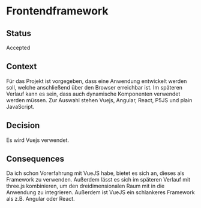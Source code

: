 # Frontendframework

## Status

Accepted

## Context

Für das Projekt ist vorgegeben, dass eine Anwendung entwickelt werden soll, welche anschließend über den Browser erreichbar ist. Im späteren Verlauf kann es sein, dass auch dynamische Komponenten verwendet werden müssen. Zur Auswahl stehen Vuejs, Angular, React, P5JS und plain JavaScript. 

## Decision

Es wird Vuejs verwendet.

## Consequences

Da ich schon Vorerfahrung mit VueJS habe, bietet es sich an, dieses als Framework zu verwenden. Außerdem lässt es sich im späteren Verlauf mit three.js kombinieren, um den dreidimensionalen Raum mit in die Anwendung zu integrieren. Außerdem ist VueJS ein schlankeres Framework als z.B. Angular oder React. 